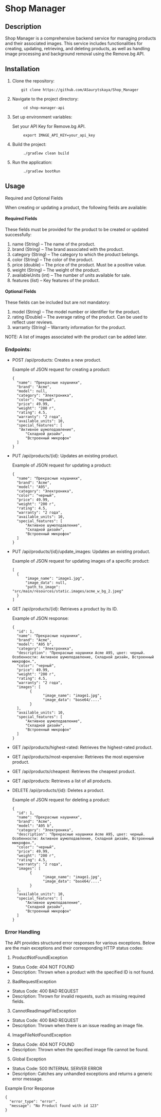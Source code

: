 # Shop Manager 

## Description

Shop Manager is a comprehensive backend service for managing products and their associated images. This service includes functionalities for creating, updating, retrieving, and deleting products, as well as handling image processing and background removal using the Remove.bg API.

## Installation

1.  Clone the repository:

            git clone https://github.com/ASaurytskaya/Shop_Manager

4. Navigate to the project directory:

            cd shop-manager-api

5. Set up environment variables:
      
   Set your API Key for Remove.bg API.

            export IMAGE_API_KEY=your_api_key

6. Build the project:

            ./gradlew clean build

7. Run the application:

            ./gradlew bootRun

## Usage

Required and Optional Fields

When creating or updating a product, the following fields are available:

#### Required Fields

These fields must be provided for the product to be created or updated successfully:

1. name (String) – The name of the product. 
2. brand (String) – The brand associated with the product.
3. category (String) – The category to which the product belongs.
4. color (String) – The color of the product.
5. price (double) – The price of the product. Must be a positive value. 
6. weight (String) – The weight of the product.
7. availableUnits (int) – The number of units available for sale. 
8. features (list) – Key features of the product.

#### Optional Fields

These fields can be included but are not mandatory:

1. model (String) – The model number or identifier for the product. 
2. rating (Double) – The average rating of the product. Can be used to reflect user reviews.
3. warranty (String) – Warranty information for the product.

NOTE: A list of images associated with the product can be added later.


### Endpoints:

- POST /api/products: Creates a new product.

  Example of JSON request for creating a product:

      {
        "name": "Прекрасные наушники",
        "brand": "Acme",
        "model": null,
        "category": "Электроника",
        "color": "черный",
        "price": 49.99,
        "weight": "200 г",
        "rating": 4.5,
        "warranty": "2 года",
        "available_units": 10,
        "special_features": [
         "Активное шумоподавление",
            "Складной дизайн",
            "Встроенный микрофон"
        ]
      }


- PUT /api/products/{id}: Updates an existing product.

  Example of JSON request for updating a product:

      {
        "name": "Прекрасные наушники",
        "brand": "Acme",
        "model": "A95",
        "category": "Электроника",
        "color": "черный",
        "price": 49.99,
        "weight": "200 г",
        "rating": 4.5,
        "warranty": "2 года",
        "available_units": 10,
        "special_features": [
            "Активное шумоподавление",
            "Складной дизайн",
            "Встроенный микрофон"
        ]
      }


- PUT /api/products/{id}/update_images: Updates an existing product.
  
  Example of JSON request for updating images of a specific product:


      [
        {
            "image_name": "image1.jpg",
            "image_data": null,
            "path_to_image": "src/main/resources/static.images/acme_w_bg_2.jpeg"
        }
      ]

- GET /api/products/{id}: Retrieves a product by its ID.

  Example of JSON response:

      {
        "id": 1,
        "name": "Прекрасные наушники",
        "brand": "Acme",
        "model": "A95 b",
        "category": "Электроника",
        "description": "Прекрасные наушники Acme A95, цвет: черный. Особенности: Активное шумоподавление, Складной дизайн, Встроенный микрофон.",
        "color": "черный",
        "price": 49.99,
        "weight": "200 г",
        "rating": 4.5,
        "warranty": "2 года",
        "images": [
              {
                    "image_name": "image1.jpg",
                    "image_data": "base64/...."
              }
        ],
        "available_units": 10,
        "special_features": [
            "Активное шумоподавление",
            "Складной дизайн",
            "Встроенный микрофон"
        ]
      }

- GET /api/products/highest-rated: Retrieves the highest-rated product.
- GET /api/products/most-expensive: Retrieves the most expensive product.
- GET /api/products/cheapest: Retrieves the cheapest product.
- GET /api/products: Retrieves a list of all products.
- DELETE /api/products/{id}: Deletes a product.
  
  Example of JSON request for deleting a product:

      {
        "id": 1,
        "name": "Прекрасные наушники",
        "brand": "Acme",
        "model": "A95 b",
        "category": "Электроника",
        "description": "Прекрасные наушники Acme A95, цвет: черный. Особенности: Активное шумоподавление, Складной дизайн, Встроенный микрофон.",
        "color": "черный",
        "price": 49.99,
        "weight": "200 г",
        "rating": 4.5,
        "warranty": "2 года",
        "images": [
              {
                    "image_name": "image1.jpg",
                    "image_data": "base64/...."
              }
        ],
        "available_units": 10,
        "special_features": [
            "Активное шумоподавление",
            "Складной дизайн",
            "Встроенный микрофон"
        ]
      }

### Error Handling

The API provides structured error responses for various exceptions. Below are the main exceptions and their corresponding HTTP status codes:

1.	ProductNotFoundException
* Status Code: 404 NOT FOUND
* Description: Thrown when a product with the specified ID is not found.
2. BadRequestException
* Status Code: 400 BAD REQUEST
* Description: Thrown for invalid requests, such as missing required fields.
3.	CannotReadImageFileException
* Status Code: 400 BAD REQUEST
* Description: Thrown when there is an issue reading an image file.
4.	ImageFileNotFoundException
* Status Code: 404 NOT FOUND
* Description: Thrown when the specified image file cannot be found.
5.	Global Exception
* Status Code: 500 INTERNAL SERVER ERROR
* Description: Catches any unhandled exceptions and returns a generic error message.


Example Error Response

    {
      "error_type": "error",
      "message": "No Product found with id 123"
    }
